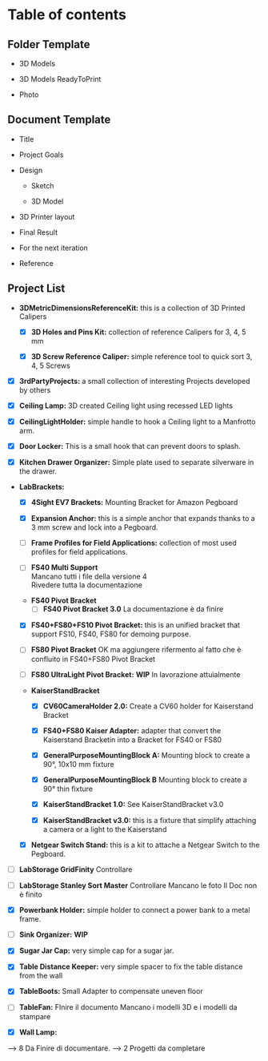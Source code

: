 # Table of contents

## Folder Template

- 3D Models

- 3D Models ReadyToPrint

- Photo


## Document Template

- Title

- Project Goals

- Design
  
  - <Component Name> Sketch
  
  - <Component Name> 3D Model

- 3D Printer layout

- Final Result

- For the next iteration

- Reference


## Project List

- **3DMetricDimensionsReferenceKit:** this is a collection of 3D Printed Calipers

  - [x] **3D Holes and Pins Kit:** collection of reference Calipers for 3, 4, 5 mm

  - [x] **3D Screw Reference Caliper:** simple reference tool to quick sort 3, 4, 5 Screws
	
- [x] **3rdPartyProjects:** a small collection of interesting Projects developed by others							
	
- [x] **Ceiling Lamp:** 3D created Ceiling light using recessed LED lights								
	
- [x] **CeilingLightHolder:** simple handle to hook a Ceiling light to a Manfrotto arm.											
	
- [x] **Door Locker:** This is a small hook that can prevent doors to splash.	

- [x] **Kitchen Drawer Organizer:** Simple plate used to separate silverware in the drawer.
	
- **LabBrackets:**
  - [x] **4Sight EV7 Brackets:** Mounting Bracket for Amazon Pegboard
				
  - [x] **Expansion Anchor:** this is a simple anchor that expands thanks to a 3 mm screw and lock into a Pegboard.

  - [ ] **Frame Profiles for Field Applications:** collection of most used profiles for field applications.
					
  - [ ] **FS40 Multi Support**	
		Mancano tutti i file della versione 4	
		Rivedere tutta la documentazione
				
  - **FS40 Pivot Bracket**
    - [ ] **FS40 Pivot Bracket 3.0**
		La documentazione è da finire
		 
  - [x] **FS40+FS80+FS10 Pivot Bracket:** this is an unified bracket that support FS10, FS40, FS80 for demoing purpose.
		
  - [ ] **FS80 Pivot Bracket**
		OK ma aggiungere rifermento al fatto che è confluito 
		in FS40+FS80 Pivot Bracket	
		
  - [ ] **FS80 UltraLight Pivot Bracket:**	**WIP**
		In lavorazione attuìalmente		
		
		
  - **KaiserStandBracket**

	- [x] **CV60CameraHolder 2.0:** Create a CV60 holder for Kaiserstand Bracket
  		
    - [x] **FS40+FS80 Kaiser Adapter:** adapter that convert the Kaiserstand Bracketin into a Bracket for FS40 or FS80

    - [x] **GeneralPurposeMountingBlock A:** Mounting block to create a 90°, 10x10 mm fixture
			
    - [x] **GeneralPurposeMountingBlock B** Mounting block to create a 90° thin fixture

    - [x] **KaiserStandBracket 1.0:**	See KaiserStandBracket v3.0
	
    - [x] **KaiserStandBracket v3.0:** this is a fixture that simplify attaching a camera or a light to the Kaiserstand		
	
  - [x] **Netgear Switch Stand:** this is a kit to attache a Netgear Switch to the Pegboard.		
	
- [ ] **LabStorage GridFinity**
	Controllare
	
- [ ] **LabStorage Stanley Sort Master**
	Controllare
	Mancano le foto
	Il Doc non è finito
	
- [x] **Powerbank Holder:** simple holder to connect a power bank to a metal frame.

- [ ] **Sink Organizer:**
	**WIP**
	
- [x] **Sugar Jar Cap:** very simple cap for a sugar jar.

- [x] **Table Distance Keeper:** very simple spacer to fix the table distance from the wall
		
- [x] **TableBoots:** Small Adapter to compensate uneven floor 
		
- [ ] **TableFan:**
	FInire il documento
	Mancano i modelli 3D e i modelli da stampare
	
- [x] **Wall Lamp:**
	

--> 8 Da Finire di documentare.
--> 2 Progetti da completare



